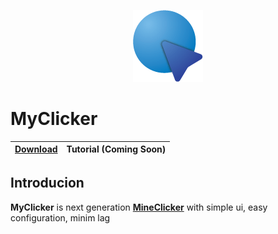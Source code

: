 
<p align="center">
  <img src="MyClicker/Resources/icon-8.png">
</p>

# MyClicker

| [Download](https://github.com/yansaan/MyClicker/releases/latest/download/MyClickerInstaller.zip) | Tutorial (Coming Soon) |
| ---------------------- | ---------------------- |

## Introducion

**MyClicker** is next generation [**MineClicker**](https://github.com/yansaan/MineClicker/) with simple ui, easy configuration, minim lag